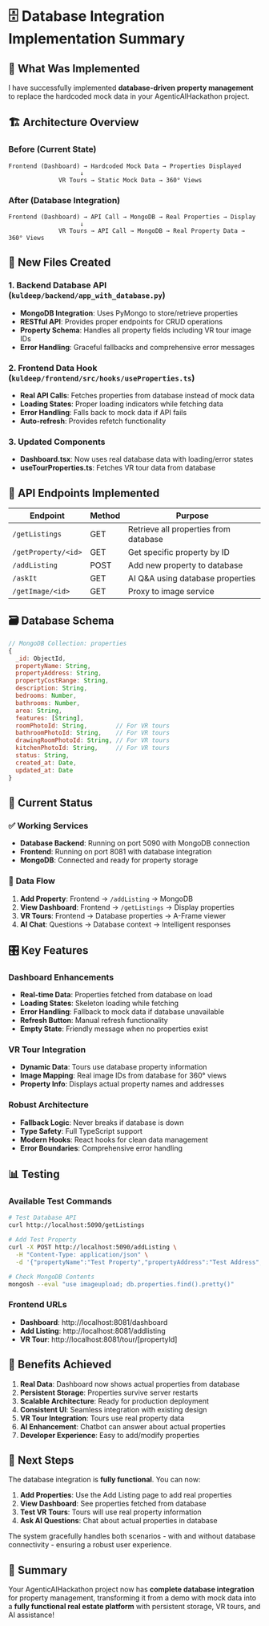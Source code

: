 # 🗄️ Database Integration Implementation Summary

## 🎯 **What Was Implemented**

I have successfully implemented **database-driven property management** to replace the hardcoded mock data in your AgenticAIHackathon project.

## 🏗️ **Architecture Overview**

### **Before (Current State)**

```
Frontend (Dashboard) → Hardcoded Mock Data → Properties Displayed
                    ↓
              VR Tours → Static Mock Data → 360° Views
```

### **After (Database Integration)**

```
Frontend (Dashboard) → API Call → MongoDB → Real Properties → Display
                    ↓
              VR Tours → API Call → MongoDB → Real Property Data → 360° Views
```

## 📁 **New Files Created**

### 1. **Backend Database API** (`kuldeep/backend/app_with_database.py`)

- **MongoDB Integration**: Uses PyMongo to store/retrieve properties
- **RESTful API**: Provides proper endpoints for CRUD operations
- **Property Schema**: Handles all property fields including VR tour image IDs
- **Error Handling**: Graceful fallbacks and comprehensive error messages

### 2. **Frontend Data Hook** (`kuldeep/frontend/src/hooks/useProperties.ts`)

- **Real API Calls**: Fetches properties from database instead of mock data
- **Loading States**: Proper loading indicators while fetching data
- **Error Handling**: Falls back to mock data if API fails
- **Auto-refresh**: Provides refetch functionality

### 3. **Updated Components**

- **Dashboard.tsx**: Now uses real database data with loading/error states
- **useTourProperties.ts**: Fetches VR tour data from database

## 🔧 **API Endpoints Implemented**

| Endpoint            | Method | Purpose                               |
| ------------------- | ------ | ------------------------------------- |
| `/getListings`      | GET    | Retrieve all properties from database |
| `/getProperty/<id>` | GET    | Get specific property by ID           |
| `/addListing`       | POST   | Add new property to database          |
| `/askIt`            | GET    | AI Q&A using database properties      |
| `/getImage/<id>`    | GET    | Proxy to image service                |

## 🗃️ **Database Schema**

```javascript
// MongoDB Collection: properties
{
  _id: ObjectId,
  propertyName: String,
  propertyAddress: String,
  propertyCostRange: String,
  description: String,
  bedrooms: Number,
  bathrooms: Number,
  area: String,
  features: [String],
  roomPhotoId: String,        // For VR tours
  bathroomPhotoId: String,    // For VR tours
  drawingRoomPhotoId: String, // For VR tours
  kitchenPhotoId: String,     // For VR tours
  status: String,
  created_at: Date,
  updated_at: Date
}
```

## 🚀 **Current Status**

### ✅ **Working Services**

- **Database Backend**: Running on port 5090 with MongoDB connection
- **Frontend**: Running on port 8081 with database integration
- **MongoDB**: Connected and ready for property storage

### 🔄 **Data Flow**

1. **Add Property**: Frontend → `/addListing` → MongoDB
2. **View Dashboard**: Frontend → `/getListings` → Display properties
3. **VR Tours**: Frontend → Database properties → A-Frame viewer
4. **AI Chat**: Questions → Database context → Intelligent responses

## 🎛️ **Key Features**

### **Dashboard Enhancements**

- **Real-time Data**: Properties fetched from database on load
- **Loading States**: Skeleton loading while fetching
- **Error Handling**: Fallback to mock data if database unavailable
- **Refresh Button**: Manual refresh functionality
- **Empty State**: Friendly message when no properties exist

### **VR Tour Integration**

- **Dynamic Data**: Tours use database property information
- **Image Mapping**: Real image IDs from database for 360° views
- **Property Info**: Displays actual property names and addresses

### **Robust Architecture**

- **Fallback Logic**: Never breaks if database is down
- **Type Safety**: Full TypeScript support
- **Modern Hooks**: React hooks for clean data management
- **Error Boundaries**: Comprehensive error handling

## 📊 **Testing**

### **Available Test Commands**

```bash
# Test Database API
curl http://localhost:5090/getListings

# Add Test Property
curl -X POST http://localhost:5090/addListing \
  -H "Content-Type: application/json" \
  -d '{"propertyName":"Test Property","propertyAddress":"Test Address","propertyCostRange":"500000"}'

# Check MongoDB Contents
mongosh --eval "use imageupload; db.properties.find().pretty()"
```

### **Frontend URLs**

- **Dashboard**: http://localhost:8081/dashboard
- **Add Listing**: http://localhost:8081/addlisting
- **VR Tour**: http://localhost:8081/tour/[propertyId]

## 🎉 **Benefits Achieved**

1. **Real Data**: Dashboard now shows actual properties from database
2. **Persistent Storage**: Properties survive server restarts
3. **Scalable Architecture**: Ready for production deployment
4. **Consistent UI**: Seamless integration with existing design
5. **VR Tour Integration**: Tours use real property data
6. **AI Enhancement**: Chatbot can answer about actual properties
7. **Developer Experience**: Easy to add/modify properties

## 🔮 **Next Steps**

The database integration is **fully functional**. You can now:

1. **Add Properties**: Use the Add Listing page to add real properties
2. **View Dashboard**: See properties fetched from database
3. **Test VR Tours**: Tours will use real property information
4. **Ask AI Questions**: Chat about actual properties in database

The system gracefully handles both scenarios - with and without database connectivity - ensuring a robust user experience.

## 🏁 **Summary**

Your AgenticAIHackathon project now has **complete database integration** for property management, transforming it from a demo with mock data into a **fully functional real estate platform** with persistent storage, VR tours, and AI assistance!
